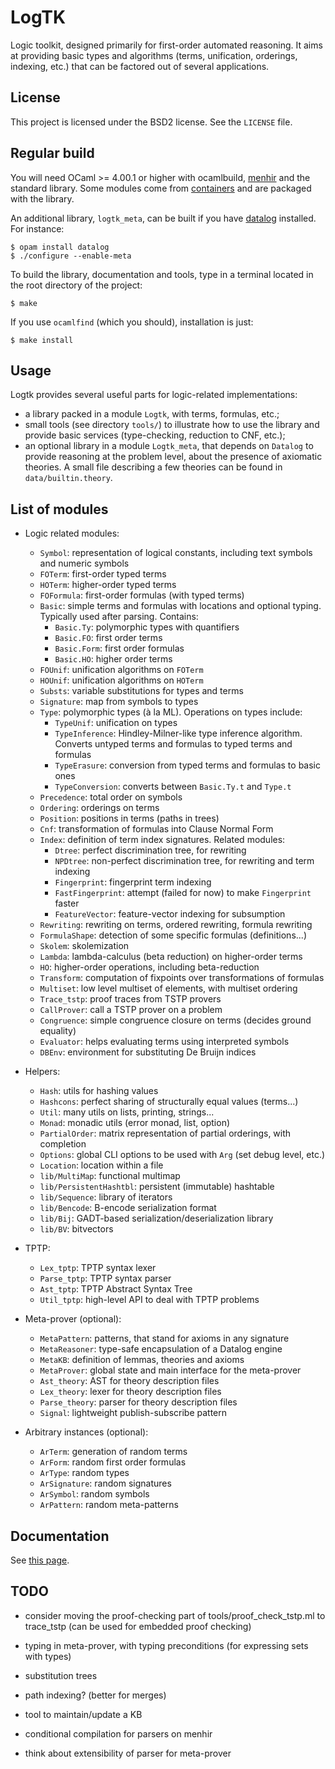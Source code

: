 # LogTK

Logic toolkit, designed primarily for first-order automated reasoning. It aims
at providing basic types and algorithms (terms, unification, orderings,
indexing, etc.) that can be factored out of several applications.

## License

This project is licensed under the BSD2 license. See the `LICENSE` file.

## Regular build

You will need OCaml >= 4.00.1 or higher with ocamlbuild,
[menhir](http://cristal.inria.fr/~fpottier/menhir/) and the standard
library. Some modules come from
[containers](https://github.com/c-cube/ocaml-containers/) and are packaged with
the library.

An additional library, `logtk_meta`, can be built if you have
[datalog](https://github.com/c-cube/datalog) installed. For instance:

    $ opam install datalog
    $ ./configure --enable-meta


To build the library, documentation and tools, type in a terminal located in
the root directory of the project:

    $ make

If you use `ocamlfind` (which you should), installation is just:

    $ make install

## Usage

Logtk provides several useful parts for logic-related implementations:

- a library packed in a module `Logtk`, with terms, formulas, etc.;
- small tools (see directory `tools/`) to illustrate how to use the library
    and provide basic services (type-checking, reduction to CNF, etc.);
- an optional library in a module `Logtk_meta`, that depends on `Datalog`
    to provide reasoning at the problem level, about the presence of axiomatic
    theories. A small file describing a few theories can be found in
    `data/builtin.theory`.

## List of modules

- Logic related modules:
    - `Symbol`: representation of logical constants, including text symbols
        and numeric symbols
    - `FOTerm`: first-order typed terms
    - `HOTerm`: higher-order typed terms
    - `FOFormula`: first-order formulas (with typed terms)
    - `Basic`: simple terms and formulas with locations and optional typing. Typically used after parsing. Contains:
        - `Basic.Ty`: polymorphic types with quantifiers
        - `Basic.FO`: first order terms
        - `Basic.Form`: first order formulas
        - `Basic.HO`: higher order terms
    - `FOUnif`: unification algorithms on `FOTerm`
    - `HOUnif`: unification algorithms on `HOTerm`
    - `Substs`: variable substitutions for types and terms
    - `Signature`: map from symbols to types
    - `Type`: polymorphic types (à la ML). Operations on types include:
        - `TypeUnif`: unification on types
        - `TypeInference`: Hindley-Milner-like type inference algorithm. Converts untyped terms and formulas to typed terms and formulas
        - `TypeErasure`: conversion from typed terms and formulas to basic ones
        - `TypeConversion`: converts between `Basic.Ty.t` and `Type.t`
    - `Precedence`: total order on symbols
    - `Ordering`: orderings on terms
    - `Position`: positions in terms (paths in trees)
    - `Cnf`: transformation of formulas into Clause Normal Form
    - `Index`: definition of term index signatures. Related modules:
        - `Dtree`: perfect discrimination tree, for rewriting
        - `NPDtree`: non-perfect discrimination tree, for rewriting and term indexing
        - `Fingerprint`: fingerprint term indexing
        - `FastFingerprint`: attempt (failed for now) to make `Fingerprint` faster
        - `FeatureVector`: feature-vector indexing for subsumption
    - `Rewriting`: rewriting on terms, ordered rewriting, formula rewriting
    - `FormulaShape`: detection of some specific formulas (definitions...)
    - `Skolem`: skolemization
    - `Lambda`: lambda-calculus (beta reduction) on higher-order terms
    - `HO`: higher-order operations, including beta-reduction
    - `Transform`: computation of fixpoints over transformations of formulas
    - `Multiset`: low level multiset of elements, with multiset ordering
    - `Trace_tstp`: proof traces from TSTP provers
    - `CallProver`: call a TSTP prover on a problem
    - `Congruence`: simple congruence closure on terms (decides ground equality)
    - `Evaluator`: helps evaluating terms using interpreted symbols
    - `DBEnv`: environment for substituting De Bruijn indices

- Helpers:
    - `Hash`: utils for hashing values
    - `Hashcons`: perfect sharing of structurally equal values (terms...)
    - `Util`: many utils on lists, printing, strings...
    - `Monad`: monadic utils (error monad, list, option)
    - `PartialOrder`: matrix representation of partial orderings, with completion
    - `Options`: global CLI options to be used with `Arg` (set debug level, etc.)
    - `Location`: location within a file
    - `lib/MultiMap`: functional multimap
    - `lib/PersistentHashtbl`: persistent (immutable) hashtable
    - `lib/Sequence`: library of iterators
    - `lib/Bencode`: B-encode serialization format
    - `lib/Bij`: GADT-based serialization/deserialization library
    - `lib/BV`: bitvectors

- TPTP:
    - `Lex_tptp`: TPTP syntax lexer
    - `Parse_tptp`: TPTP syntax parser
    - `Ast_tptp`: TPTP Abstract Syntax Tree
    - `Util_tptp`: high-level API to deal with TPTP problems

- Meta-prover (optional):
    - `MetaPattern`: patterns, that stand for axioms in any signature
    - `MetaReasoner`: type-safe encapsulation of a Datalog engine
    - `MetaKB`: definition of lemmas, theories and axioms
    - `MetaProver`: global state and main interface for the meta-prover
    - `Ast_theory`: AST for theory description files
    - `Lex_theory`: lexer for theory description files
    - `Parse_theory`: parser for theory description files
    - `Signal`: lightweight publish-subscribe pattern

- Arbitrary instances (optional):
    - `ArTerm`: generation of random terms
    - `ArForm`: random first order formulas
    - `ArType`: random types
    - `ArSignature`: random signatures
    - `ArSymbol`: random symbols
    - `ArPattern`: random meta-patterns

## Documentation

See [this page](http://cedeela.fr/~simon/software/logtk/).

## TODO

- consider moving the proof-checking part of tools/proof_check_tstp.ml
    to trace_tstp (can be used for embedded proof checking)

- typing in meta-prover, with typing preconditions (for expressing sets with types)

- substitution trees
- path indexing? (better for merges)

- tool to maintain/update a KB
- conditional compilation for parsers on menhir
- think about extensibility of parser for meta-prover

